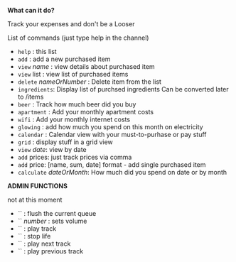 
**What can it do?**

Track your expenses and don't be a Looser


List of commands (just type help in the channel)

* `help` : this list
* `add` : add a new purchased item
* `view` _name_ : view details about purchased item
* `view` list : view list of purchased items
* `delete` _nameOrNumber_ : Delete item from the list
* `ingredients`: Display list of purchsed ingredients Can be converted later to /items
* `beer` : Track how much beer did you buy
* `apartment` : Add your monthly apartment costs
* `wifi`  : Add your monthly internet costs
* `glowing` : add how much you spend on this month on electricity
* `calendar` : Calendar view with your must-to-purhase or pay stuff
* `grid` : display stuff in a grid view
* `view` _date_: view by date
* `add` prices: just track prices via comma
* `add` price: [name, sum, date] format - add single purchased item
* `calculate` _dateOrMonth_: How much did you spend on date or by month

**ADMIN FUNCTIONS**

not at this moment
* `` : flush the current queue
* `` _number_ : sets volume
* `` : play track
* `` : stop life
* `` : play next track
* `` : play previous track
